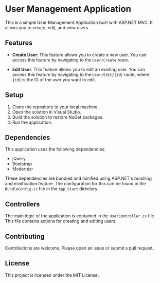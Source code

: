 # User Management Application

This is a simple User Management Application built with ASP.NET MVC. It allows you to create, edit, and view users.

## Features

- **Create User**: This feature allows you to create a new user. You can access this feature by navigating to the `User/Create` route.

- **Edit User**: This feature allows you to edit an existing user. You can access this feature by navigating to the `User/Edit/{id}` route, where `{id}` is the ID of the user you want to edit.

## Setup

1. Clone the repository to your local machine.
2. Open the solution in Visual Studio.
3. Build the solution to restore NuGet packages.
4. Run the application.

## Dependencies

This application uses the following dependencies:

- jQuery
- Bootstrap
- Modernizr

These dependencies are bundled and minified using ASP.NET's bundling and minification feature. The configuration for this can be found in the `BundleConfig.cs` file in the `App_Start` directory.

## Controllers

The main logic of the application is contained in the `UserController.cs` file. This file contains actions for creating and editing users.

## Contributing

Contributions are welcome. Please open an issue or submit a pull request.

## License

This project is licensed under the MIT License.
